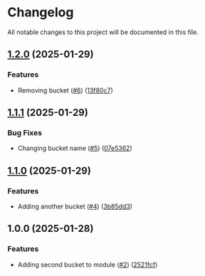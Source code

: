 # Changelog

All notable changes to this project will be documented in this file.

## [1.2.0](https://github.com/418error/terraform-test-module/compare/v1.1.1...v1.2.0) (2025-01-29)


### Features

* Removing bucket ([#6](https://github.com/418error/terraform-test-module/issues/6)) ([13f80c7](https://github.com/418error/terraform-test-module/commit/13f80c79be936aa4ef2deeedbf7da28a945bf9d9))

## [1.1.1](https://github.com/418error/terraform-test-module/compare/v1.1.0...v1.1.1) (2025-01-29)


### Bug Fixes

* Changing bucket name ([#5](https://github.com/418error/terraform-test-module/issues/5)) ([07e5362](https://github.com/418error/terraform-test-module/commit/07e536218f1b4b5de30df59df1db8c89e44d663c))

## [1.1.0](https://github.com/418error/terraform-test-module/compare/v1.0.0...v1.1.0) (2025-01-29)


### Features

* Adding another bucket ([#4](https://github.com/418error/terraform-test-module/issues/4)) ([3b85dd3](https://github.com/418error/terraform-test-module/commit/3b85dd317a06dce8f3e66bba3688686155d45d18))

## 1.0.0 (2025-01-28)


### Features

* Adding second bucket to module ([#2](https://github.com/418error/terraform-test-module/issues/2)) ([2521fcf](https://github.com/418error/terraform-test-module/commit/2521fcf8f6c7f99d76b0b87d347f9838ff4321fa))
